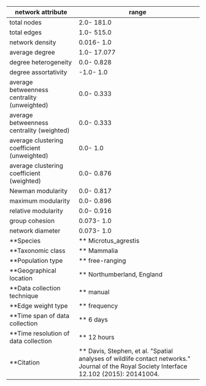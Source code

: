 network attribute|range
---|---
total nodes|2.0- 181.0
total edges|1.0- 515.0
network density|0.016- 1.0
average degree|1.0- 17.077
degree heterogeneity|0.0- 0.828
degree assortativity|-1.0- 1.0
average betweenness centrality (unweighted)|0.0- 0.333
average betweenness centrality (weighted)|0.0- 0.333
average clustering coefficient (unweighted)|0.0- 1.0
average clustering coefficient (weighted)|0.0- 0.876
Newman modularity|0.0- 0.817
maximum modularity|0.0- 0.896
relative modularity|0.0- 0.916
group cohesion|0.073- 1.0
network diameter|0.073- 1.0
**Species|** Microtus_agrestis
**Taxonomic class|** Mammalia
**Population type|** free-ranging
**Geographical location|** Northumberland, England
**Data collection technique|** manual 
**Edge weight type|** frequency
**Time span of data collection|** 6 days
**Time resolution of data collection|** 12 hours
**Citation|** Davis, Stephen, et al. "Spatial analyses of wildlife contact networks." Journal of the Royal Society Interface 12.102 (2015): 20141004.